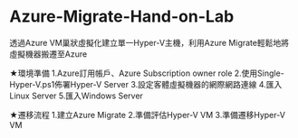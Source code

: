 # Azure-Migrate-Hand-on-Lab 透過Azure VM巢狀虛擬化建立單一Hyper-V主機，利用Azure Migrate輕鬆地將虛擬機器搬遷至Azure★環境準備	1.Azure訂用帳戶、Azure Subscription owner role	2.使用Single-Hyper-V.ps1佈署Hyper-V Server	3.設定客體虛擬機器的網際網路連線	4.匯入Linux Server	5.匯入Windows Server★遷移流程	1.建立Azure Migrate	2.準備評估Hyper-V VM	3.準備遷移Hyper-V VM